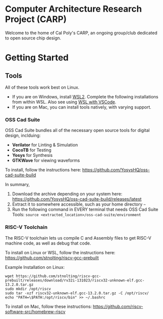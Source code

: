 # Computer Architecture Research Project (CARP)
Welcome to the home of Cal Poly's CARP, an ongoing group/club dedicated to open source chip design. 

# Getting Started



## Tools
All of these tools work best on Linux. 
- If you are on Windows, install [WSL2](https://learn.microsoft.com/en-us/windows/wsl/install). Complete the following installations from within WSL. Also see using [WSL with VSCode](https://code.visualstudio.com/docs/remote/wsl).
- If you are on Mac, you can install tools natively, with varying support.

### OSS Cad Suite
OSS Cad Suite bundles all of the necessary open source tools for digital design, inclduing:
- __Verilator__ for Linting & Simulation
- __CocoTB__ for Testing
- __Yosys__ for Synthesis
- __GTKWave__ for viewing waveforms

To install, follow the instructions here: 
https://github.com/YosysHQ/oss-cad-suite-build

In summary,
1. Download the archive depending on your system here: 
https://github.com/YosysHQ/oss-cad-suite-build/releases/latest
2. Extract it to somewhere accessible, such as your home directory `~`
3. Run the following command in EVERY terminal that needs OSS Cad Suite Tools:
`source <extracted_location>/oss-cad-suite/environment`

### RISC-V Toolchain
The RISC-V toolchain lets us compile C and Assembly files to get RISC-V machine code, as well as debug that code. 

To install on Linux or WSL, follow the instructions here:
https://github.com/stnolting/riscv-gcc-prebuilt


Example Installation on Linux:
```
wget https://github.com/stnolting/riscv-gcc-prebuilt/releases/download/rv32i-131023/riscv32-unknown-elf.gcc-13.2.0.tar.gz
sudo mkdir /opt/riscv
sudo tar -xzf riscv32-unknown-elf.gcc-13.2.0.tar.gz -C /opt/riscv/
echo "PATH=\$PATH:/opt/riscv/bin" >> ~/.bashrc
```

To install on Mac, follow these instructions:
https://github.com/riscv-software-src/homebrew-riscv
